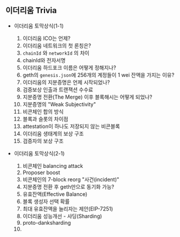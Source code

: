 ## 이더리움 Trivia 

- 이더리움 토막상식(1-1)
  1. 이더리움 ICO는 언제?
  2. 이더리움 네트워크의 첫 론칭은?
  3. `chainId` 와 `networkId` 의 차이  
  4. chainId와 전자서명  
  5. 이더리움 하드포크 이름은 어떻게 정해지나?
  6. geth의 `genesis.json`에 256개의 계정들이 1 wei 잔액을 가지는 이유?
  7. 이더리움의 지분증명은 언제 시작되었나? 
  8. 검증보상 인출과 트랜잭션 수수료 
  9. 지분증명 전환(The Merge) 이후 블록해시는 어떻게 되었나? 
  10. 지분증명의 "Weak Subjectivity" 
  11. 비콘체인 합의 방식 
  12. 블록과 슬롯의 차이점
  13. attestation이 하나도 저장되지 않는 비콘블록
  14. 이더리움 생태계의 보상 구조
  15. 검증자의 보상 구조 
  

- 이더리움 토막상식(2-1)
  1. 비콘체인 balancing attack
  2. Proposer boost
  3. 비콘체인의 7-block reorg "사건(incident)"
  4. 지분증명 전환 후 geth만으로 동기화 가능?
  5. 유효잔액(Effective Balance)
  6. 블록 생성자 선택 확률 
  7. 최대 유효잔액을 늘리자는 제안(EIP-7251)
  8. 이더리움 성능개선 - 샤딩(Sharding)
  9. proto-danksharding
  10. 